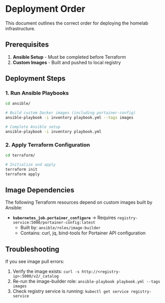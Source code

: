 # Deployment Order

This document outlines the correct order for deploying the homelab infrastructure.

## Prerequisites

1. **Ansible Setup** - Must be completed before Terraform
2. **Custom Images** - Built and pushed to local registry

## Deployment Steps

### 1. Run Ansible Playbooks

```bash
cd ansible/

# Build custom Docker images (including portainer-config)
ansible-playbook -i inventory playbook.yml --tags images

# Complete Ansible setup
ansible-playbook -i inventory playbook.yml
```

### 2. Apply Terraform Configuration

```bash
cd terraform/

# Initialize and apply
terraform init
terraform apply
```

## Image Dependencies

The following Terraform resources depend on custom images built by Ansible:

- **`kubernetes_job.portainer_configure`** → Requires `registry-service:5000/portainer-config:latest`
  - Built by: `ansible/roles/image-builder`
  - Contains: curl, jq, bind-tools for Portainer API configuration

## Troubleshooting

If you see image pull errors:
1. Verify the image exists: `curl -s http://<registry-ip>:5000/v2/_catalog`
2. Re-run the image-builder role: `ansible-playbook playbook.yml --tags images`
3. Check registry service is running: `kubectl get service registry-service`